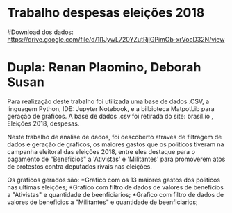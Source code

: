 # Trabalho despesas eleições 2018

#Download dos dados: https://drive.google.com/file/d/1l1JywL720YZutRjlGPimOb-xrVocD32N/view

# Dupla: Renan Plaomino, Deborah Susan
Para realização deste trabalho foi utilizada uma base de dados .CSV, a linguagem Python, IDE: Jupyter Notebook, e a bilbioteca MatpotLib para geração de gráficos.
A base de dados .csv foi retirada do site: brasil.io , Eleições 2018, despesas.

Neste trabalho de analise de dados, foi descoberto através de filtragem de dados e geração de gráficos, os maiores gastos que os politicos tiveram na campanha eleitoral das eleições 2018, entre eles destaque para o pagamento de "Beneficios" a 'Ativistas' e 'Militantes' para promoverem atos de protestos contra deputados rivais nas eleições.

Os graficos gerados são:
*Grafico com os 13 maiores gastos dos politicos nas ultimas eleições;
*Grafico com filtro de dados de valores de beneficios a "Ativistas" e quantidade de beenficiarios;
*Grafico com filtro de dados de valores de beneficios a "Militantes" e quantidade de beenficiarios;
